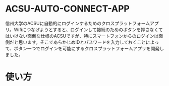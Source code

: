 # ACSU-AUTO-CONNECT-APP
信州大学のACSUに自動的にログインするためのクロスプラットフォームアプリ。Wifiにつなげようとすると、ログインして接続のためのボタンを押さなくてはいけない面倒な仕様のACSUですが、特にスマートフォンからのログインは面倒だと思います。そこであらかじめIDとパスワードを入力しておくことによって、ボタン一つでログインを可能にするクロスプラットフォームアプリを開発しました。

# 使い方
